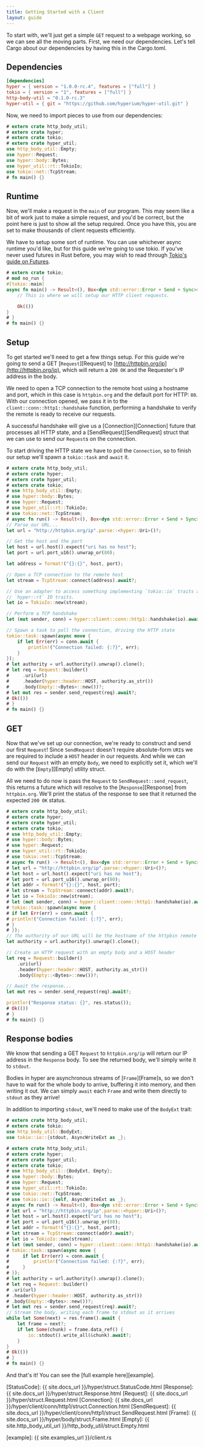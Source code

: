 ```yaml
---
title: Getting Started with a Client
layout: guide
---
```


To start with, we'll just get a simple `GET` request to a webpage working,
so we can see all the moving parts. First, we need our dependencies.
Let's tell Cargo about our dependencies by having this in the Cargo.toml.

## Dependencies

```toml
[dependencies]
hyper = { version = "1.0.0-rc.4", features = ["full"] }
tokio = { version = "1", features = ["full"] }
http-body-util = "0.1.0-rc.3"
hyper-util = { git = "https://github.com/hyperium/hyper-util.git" }
```

Now, we need to import pieces to use from our dependencies:

```rust
# extern crate http_body_util;
# extern crate hyper;
# extern crate tokio;
# extern crate hyper_util;
use http_body_util::Empty;
use hyper::Request;
use hyper::body::Bytes;
use hyper_util::rt::TokioIo;
use tokio::net::TcpStream;
# fn main() {}
```

## Runtime

Now, we'll make a request in the `main` of our program. This may seem
like a bit of work just to make a simple request, and you'd be correct,
but the point here is just to show all the setup required. Once you have this,
you are set to make thousands of client requests efficiently.

We have to setup some sort of runtime. You can use whichever async runtime you'd
like, but for this guide we're going to use tokio. If you've never used futures 
in Rust before, you may wish to read through [Tokio's guide on Futures][Tokio-Futures].

```rust
# extern crate tokio;
# mod no_run {
#[tokio::main]
async fn main() -> Result<(), Box<dyn std::error::Error + Send + Sync>> {
    // This is where we will setup our HTTP client requests.

    Ok(())
}
# }
# fn main() {}
```

## Setup

To get started we'll need to get a few things setup. For this guide we're
going to send a GET [`Request`][Request] to [http://httpbin.org/ip](http://httpbin.org/ip), 
which will return a `200 OK` and the Requester's IP address in the body. 

We need to open a TCP connection to the remote host using a hostname and port,
which in this case is `httpbin.org` and the default port for HTTP: `80`. With our
connection opened, we pass it in to the `client::conn::http1::handshake` function,
performing a handshake to verify the remote is ready to receive our requests. 

A successful handshake will give us a [Connection][Connection] future that processes
all HTTP state, and a [SendRequest][SendRequest] struct that we can use to send our 
`Request`s on the connection. 

To start driving the HTTP state we have to poll the `Connection`, so to finish our 
setup we'll spawn a `tokio::task` and `await` it.

```rust
# extern crate http_body_util;
# extern crate hyper;
# extern crate hyper_util;
# extern crate tokio;
# use http_body_util::Empty;
# use hyper::body::Bytes;
# use hyper::Request;
# use hyper_util::rt::TokioIo;
# use tokio::net::TcpStream;
# async fn run() -> Result<(), Box<dyn std::error::Error + Send + Sync>> {
// Parse our URL...
let url = "http://httpbin.org/ip".parse::<hyper::Uri>()?;

// Get the host and the port
let host = url.host().expect("uri has no host");
let port = url.port_u16().unwrap_or(80);

let address = format!("{}:{}", host, port);

// Open a TCP connection to the remote host
let stream = TcpStream::connect(address).await?;

// Use an adapter to access something implementing `tokio::io` traits as if they implement
// `hyper::rt` IO traits.
let io = TokioIo::new(stream);

// Perform a TCP handshake
let (mut sender, conn) = hyper::client::conn::http1::handshake(io).await?;

// Spawn a task to poll the connection, driving the HTTP state
tokio::task::spawn(async move {
    if let Err(err) = conn.await {
        println!("Connection failed: {:?}", err);
    }
});
# let authority = url.authority().unwrap().clone();
# let req = Request::builder()
#     .uri(url)
#     .header(hyper::header::HOST, authority.as_str())
#     .body(Empty::<Bytes>::new())?;
# let mut res = sender.send_request(req).await?;
# Ok(())
# }
# fn main() {}
```

## GET

Now that we've set up our connection, we're ready to construct and send our first `Request`! 
Since `SendRequest` doesn't require absolute-form `URI`s we are required to include a `HOST` 
header in our requests. And while we can send our `Request` with an empty `Body`, we need to
explicitly set it, which we'll do with the [`Empty`][Empty] utility struct.

All we need to do now is pass the `Request` to `SendRequest::send_request`, this returns a 
future which will resolve to the [`Response`][Response] from `httpbin.org`. We'll print the
status of the response to see that it returned the expected `200 OK` status.

```rust
# extern crate http_body_util;
# extern crate hyper;
# extern crate hyper_util;
# extern crate tokio;
# use http_body_util::Empty;
# use hyper::body::Bytes;
# use hyper::Request;
# use hyper_util::rt::TokioIo;
# use tokio::net::TcpStream;
# async fn run() -> Result<(), Box<dyn std::error::Error + Send + Sync>> {
# let url = "http://httpbin.org/ip".parse::<hyper::Uri>()?;
# let host = url.host().expect("uri has no host");
# let port = url.port_u16().unwrap_or(80);
# let addr = format!("{}:{}", host, port);
# let stream = TcpStream::connect(addr).await?;
# let io = TokioIo::new(stream);
# let (mut sender, conn) = hyper::client::conn::http1::handshake(io).await?;
# tokio::task::spawn(async move {
# if let Err(err) = conn.await {
# println!("Connection failed: {:?}", err);
# }
# });
// The authority of our URL will be the hostname of the httpbin remote
let authority = url.authority().unwrap().clone();

// Create an HTTP request with an empty body and a HOST header
let req = Request::builder()
    .uri(url)
    .header(hyper::header::HOST, authority.as_str())
    .body(Empty::<Bytes>::new())?;

// Await the response...
let mut res = sender.send_request(req).await?;

println!("Response status: {}", res.status());
# Ok(())
# }
# fn main() {}
```

## Response bodies

We know that sending a GET `Request` to `httpbin.org/ip` will return our IP address in
the `Response` body. To see the returned body, we'll simply write it to `stdout`.

Bodies in hyper are asynchronous streams of [`Frame`][Frame]s, so we don't have to wait for the
whole body to arrive, buffering it into memory, and then writing it out. We can simply 
`await` each `Frame` and write them directly to `stdout` as they arrive!

In addition to importing `stdout`, we'll need to make use of the `BodyExt` trait:

```rust
# extern crate http_body_util;
# extern crate tokio;
use http_body_util::BodyExt;
use tokio::io::{stdout, AsyncWriteExt as _};
```

```rust
# extern crate http_body_util;
# extern crate hyper;
# extern crate hyper_util;
# extern crate tokio;
# use http_body_util::{BodyExt, Empty};
# use hyper::body::Bytes;
# use hyper::Request;
# use hyper_util::rt::TokioIo;
# use tokio::net::TcpStream;
# use tokio::io::{self, AsyncWriteExt as _};
# async fn run() -> Result<(), Box<dyn std::error::Error + Send + Sync>> {
# let url = "http://httpbin.org/ip".parse::<hyper::Uri>()?;
# let host = url.host().expect("uri has no host");
# let port = url.port_u16().unwrap_or(80);
# let addr = format!("{}:{}", host, port);
# let stream = TcpStream::connect(addr).await?;
# let io = TokioIo::new(stream);
# let (mut sender, conn) = hyper::client::conn::http1::handshake(io).await?;
# tokio::task::spawn(async move {
#     if let Err(err) = conn.await {
#         println!("Connection failed: {:?}", err);
#     }
# });
# let authority = url.authority().unwrap().clone();
# let req = Request::builder()
# .uri(url)
# .header(hyper::header::HOST, authority.as_str())
# .body(Empty::<Bytes>::new())?;
# let mut res = sender.send_request(req).await?;
// Stream the body, writing each frame to stdout as it arrives
while let Some(next) = res.frame().await {
    let frame = next?;
    if let Some(chunk) = frame.data_ref() {
        io::stdout().write_all(&chunk).await?;
    }
}
# Ok(())
# }
# fn main() {}
```
And that's it! You can see the [full example here][example].

[Tokio]: https://tokio.rs
[Tokio-Futures]: https://tokio.rs/tokio/tutorial/async
[StatusCode]: {{ site.docs_url }}/hyper/struct.StatusCode.html
[Response]: {{ site.docs_url }}/hyper/struct.Response.html
[Request]: {{ site.docs_url }}/hyper/struct.Request.html
[Connection]: {{ site.docs_url }}/hyper/client/conn/http1/struct.Connection.html
[SendRequest]: {{ site.docs_url }}/hyper/client/conn/http1/struct.SendRequest.html
[Frame]: {{ site.docs_url }}/hyper/body/struct.Frame.html
[Empty]: {{ site.http_body_util_url }}/http_body_util/struct.Empty.html

[example]: {{ site.examples_url }}/client.rs
